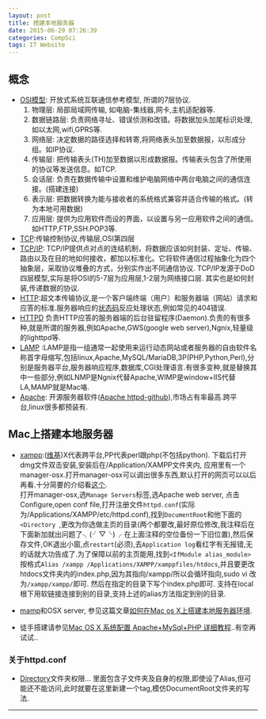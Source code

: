 ```yaml
---
layout: post
title: 搭建本地服务器
date: 2015-06-29 07:26:39
categories: CompSci
tags: IT Website
---
```


## 概念

- [OSI模型](https://zh.wikipedia.org/wiki/OSI%E6%A8%A1%E5%9E%8B): 开放式系统互联通信参考模型, 所谓的7层协议.
	1. 物理层: 局部局域网传输, 如电脑-集线器,网卡,主机适配器等.
	2. 数据链路层: 负责网络寻址、错误侦测和改错。将数据加头加尾标识处理, 如以太网,wifi,GPRS等.
	3. 网络层: 决定数据的路径选择和转寄,将网络表头加至数据报，以形成分组。如IP协议.
	4. 传输层: 把传输表头(TH)加至数据以形成数据报。传输表头包含了所使用的协议等发送信息。如TCP.
	5. 会话层: 负责在数据传输中设置和维护电脑网络中两台电脑之间的通信连接。(搭建连接)
	6. 表示层: 把数据转换为能与接收者的系统格式兼容并适合传输的格式。(转为本地可用数据)
	7. 应用层: 提供为应用软件而设的界面，以设置与另一应用软件之间的通信。如HTTP,FTP,SSH.POP3等.
- [TCP](https://zh.wikipedia.org/wiki/%E4%BC%A0%E8%BE%93%E6%8E%A7%E5%88%B6%E5%8D%8F%E8%AE%AE):传输控制协议,传输层,OSI第四层
- [TCP/IP](https://zh.wikipedia.org/wiki/TCP/IP%E5%8D%8F%E8%AE%AE%E6%97%8F): TCP/IP提供点对点的连结机制，将数据应该如何封装、定址、传输、路由以及在目的地如何接收，都加以标准化。它将软件通信过程抽象化为四个抽象层，采取协议堆叠的方式，分别实作出不同通信协议. TCP/IP发源于DoD四层模型,实际是将OSI的5-7层为应用层,1-2层为网络接口层. 其实也是如何封装,传递数据的协议.
- [HTTP](https://zh.wikipedia.org/wiki/%E8%B6%85%E6%96%87%E6%9C%AC%E4%BC%A0%E8%BE%93%E5%8D%8F%E8%AE%AE):超文本传输协议,是一个客户端终端（用户）和服务器端（网站）请求和应答的标准.服务器响应的[状态码](https://zh.wikipedia.org/wiki/HTTP%E7%8A%B6%E6%80%81%E7%A0%81)反应处理状态,例如常见的404错误.
- [HTTPD](https://en.wikipedia.org/wiki/Httpd) 负责HTTP应答的服务器端的后台驻留程序(Daemon).负责的有很多种,就是所谓的服务器,例如Apache,GWS(google web server),Ngnix,轻量级的lighttpd等.
- [LAMP](https://zh.wikipedia.org/wiki/LAMP) :LAMP是指一组通常一起使用来运行动态网站或者服务器的自由软件名称首字母缩写,包括linux,Apache,MySQL/MariaDB,3P(PHP,Python,Perl),分别是服务器平台,服务器响应程序,数据库,CGI处理语言.有很多变种,就是替换其中一些部分,例如LNMP是Ngnix代替Apache,WIMP是window+IIS代替LA,MAMP就是Mac咯.
- [Apache](https://zh.wikipedia.org/wiki/Apache_HTTP_Server): 开源服务器软件([Apache httpd-github](https://github.com/apache/httpd)),市场占有率最高.跨平台,linux很多都预装有.

## Mac上搭建本地服务器

- [xampp](https://www.apachefriends.org/index.html):([维基](https://en.wikipedia.org/wiki/XAMPP))X代表跨平台,PP代表perl跟php(不包括python). 下载后打开dmg文件双击安装,安装后在/Application/XAMPP文件夹内, 应用里有一个manager-osx.打开manager-osx可以调出很多东西,默认打开的网页可以以后再看.十分简要的介绍看[这个](http://www.arefly.com/xampp-mac/).   
打开manager-osx,选`Manage Servers`标签,选Apache web server, 点击Configure,open conf file,打开注册文件`httpd.conf`(实际为/Applications/XAMPP/etc/httpd.conf),找到`DocumentRoot`和他下面的`<Directory `,更改为你选做主页的目录(两个都要改,最好原位修改,我注释后在下面新加就出问题了╮(╯▽╰)╭ 在上面注释的空位备份一下旧位置),然后保存文件,OK退出小窗,点`restart`(必须),去`Application log`看红字有无报错,无的话就大功告成了.为了保障以前的主页能用,找到`<IfModule alias_module>` 按格式`Alias /xampp /Applications/XAMPP/xamppfiles/htdocs`,并且要更改htdocs文件夹内的index.php,因为其指向/xampp/所以会循环指向,sudo vi 改为`/xampp/xampp/`即可. 然后在指定的目录下写个index.php即可. 支持在local根下用软链接连接到别的目录,支持上述的alias方法指定到别的目录.

- [mamp](https://www.mamp.info/en/downloads/)和OSX server, 参见这篇文章[如何在Mac os X上搭建本地服务器环境](http://segmentfault.com/a/1190000000719292).

- 徒手搭建请参见[Mac OS X 系统配置 Apache+MySql+PHP 详细教程](http://tieba.baidu.com/p/2747109517)..有空再试试..

### 关于httpd.conf

- [Directory](http://httpd.apache.org/docs/2.2/mod/core.html#directory)文件夹权限<Directory dirname>...</Directory> 里面包含子文件夹及自身的权限,即使设了Alias,但可能还不能访问,此时就要在这里新建一个tag,模仿DocumentRoot文件夹的写法.

---
